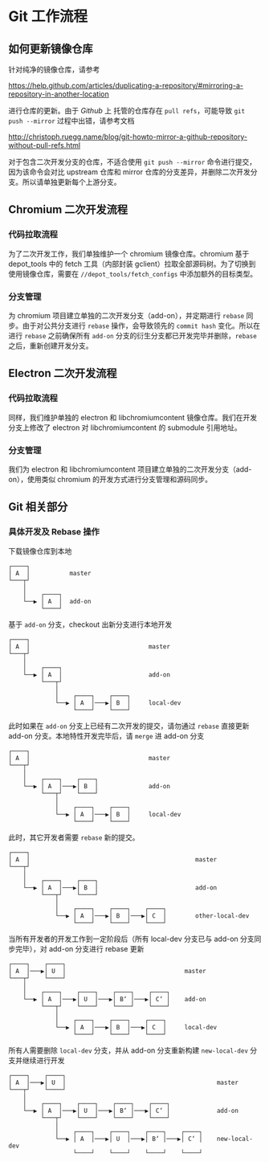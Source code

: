 # Git 工作流程

## 如何更新镜像仓库

针对纯净的镜像仓库，请参考

https://help.github.com/articles/duplicating-a-repository/#mirroring-a-repository-in-another-location

进行仓库的更新。由于 *Github* 上 托管的仓库存在 `pull refs`，可能导致 `git push --mirror` 过程中出错，请参考文档

http://christoph.ruegg.name/blog/git-howto-mirror-a-github-repository-without-pull-refs.html

对于包含二次开发分支的仓库，不适合使用 `git push --mirror` 命令进行提交，因为该命令会对比 upstream 仓库和 mirror 仓库的分支差异，并删除二次开发分支。所以请单独更新每个上游分支。

## Chromium 二次开发流程

### 代码拉取流程

为了二次开发工作，我们单独维护一个 chromium 镜像仓库。chromium 基于 depot_tools 中的 fetch 工具（内部封装 gclient）拉取全部源码树。为了切换到使用镜像仓库，需要在 `//depot_tools/fetch_configs` 中添加额外的目标类型。

### 分支管理

为 chromium 项目建立单独的二次开发分支（add-on），并定期进行 `rebase` 同步。由于对公共分支进行 `rebase` 操作，会导致领先的 `commit hash` 变化。所以在进行 `rebase` 之前确保所有 `add-on` 分支的衍生分支都已开发完毕并删除，`rebase` 之后，重新创建开发分支。

## Electron 二次开发流程

### 代码拉取流程

同样，我们维护单独的 electron 和 libchromiumcontent 镜像仓库。我们在开发分支上修改了 electron 对 libchromiumcontent 的 submodule 引用地址。

### 分支管理

我们为 electron 和 libchromiumcontent 项目建立单独的二次开发分支（add-on），使用类似 chromium 的开发方式进行分支管理和源码同步。

## Git 相关部分

### 具体开发及 Rebase 操作

下载镜像仓库到本地

    ┌────┐                 
    │ A  │           master
    └───┬┘                 
        │                  
        │    ┌────┐        
        └──▶ │ A  │  add-on
             └────┘        

基于 `add-on` 分支，checkout 出新分支进行本地开发

    ┌────┐                                           
    │ A  │                                 master    
    └───┬┘                                           
        │                                            
        │    ┌────┐                                  
        └──▶ │ A  │                        add-on    
             └───┬┘                                  
                 │                                   
                 │    ┌────┐    ┌────┐               
                 └──▶ │ A  │───▶│ B  │     local-dev 
                      └────┘    └────┘               

此时如果在 `add-on` 分支上已经有二次开发的提交，请勿通过 `rebase` 直接更新 add-on 分支。本地特性开发完毕后，请 `merge` 进 add-on 分支

    ┌────┐                                           
    │ A  │                                 master    
    └───┬┘                                           
        │                                            
        │    ┌────┐    ┌────┐                        
        └──▶ │ A  │───▶│ B  │              add-on    
             └───┬┘    └────┘                        
                 │                                   
                 │    ┌────┐    ┌────┐               
                 └──▶ │ A  │───▶│ B  │     local-dev 
                      └────┘    └────┘               

此时，其它开发者需要 `rebase` 新的提交。

    ┌────┐                                                             
    │ A  │                                              master         
    └───┬┘                                                             
        │                                                              
        │    ┌────┐    ┌────┐                                          
        └──▶ │ A  │───▶│ B  │                           add-on         
             └───┬┘    └────┘                                          
                 │                                                     
                 │    ┌────┐    ┌────┐    ┌────┐                       
                 └──▶ │ A  │───▶│ B  │───▶│ C  │        other-local-dev
                      └────┘    └────┘    └────┘                       

当所有开发者的开发工作到一定阶段后（所有 local-dev 分支已与 add-on 分支同步完毕），对 add-on 分支进行 rebase 更新

    ┌────┐    ┌────┐                                           
    │ A  │───▶│ U  │                                 master    
    └───┬┘    └────┘                                           
        │                                                      
        │    ┌────┐    ┌────┐    ┌────┐    ┌────┐              
        └──▶ │ A  │───▶│ U  │───▶│ B‘ │───▶│ C‘ │    add-on    
             └───┬┘    └────┘    └────┘    └────┘              
                 │                                             
                 │    ┌────┐    ┌────┐    ┌────┐               
                 └──▶ │ A  │───▶│ B  │───▶│ C  │     local-dev 
                      └────┘    └────┘    └────┘               

所有人需要删除 `local-dev` 分支，并从 add-on 分支重新构建 `new-local-dev` 分支并继续进行开发

    ┌────┐    ┌────┐                                                       
    │ A  │───▶│ U  │                                          master       
    └───┬┘    └────┘                                                       
        │                                                                  
        │    ┌────┐    ┌────┐    ┌────┐    ┌────┐                          
        └──▶ │ A  │───▶│ U  │───▶│ B‘ │───▶│ C‘ │             add-on       
             └───┬┘    └────┘    └────┘    └────┘                          
                 │                                                         
                 │    ┌────┐    ┌────┐    ┌────┐    ┌────┐                 
                 └──▶ │ A  │───▶│ U  │───▶│ B‘ │───▶│ C‘ │    new-local-dev
                      └────┘    └────┘    └────┘    └────┘                 

